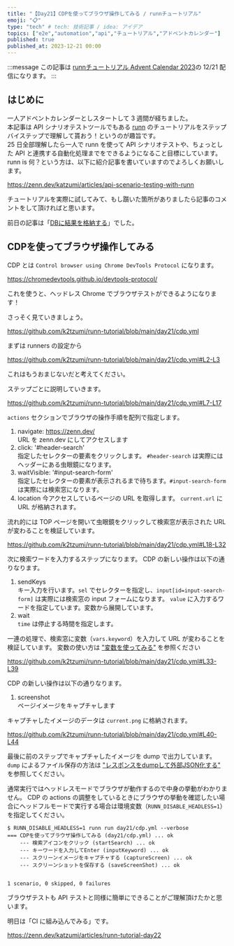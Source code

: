 ```yaml
---
title: "【Day21】CDPを使ってブラウザ操作してみる / runnチュートリアル"
emoji: "📋"
type: "tech" # tech: 技術記事 / idea: アイデア
topics: ["e2e","automation","api","チュートリアル","アドベントカレンダー"]
published: true
published_at: 2023-12-21 00:00
---
```


:::message
この記事は [runnチュートリアル Advent Calendar 2023](https://qiita.com/advent-calendar/2023/runn-tutorial)の 12/21 配信になります。
:::

## はじめに

一人アドベントカレンダーとしスタートして 3 週間が経ちました。  
本記事は API シナリオテストツールでもある [runn](https://github.com/k1LoW/runn) のチュートリアルをステップバイステップで理解して貰おう！というのが趣旨です。  
25 日全部理解したら一人で runn を使って API シナリオテストや、ちょっとした API と連携する自動化処理までをできるようになること目標にしています。  
runn is 何？という方は、以下に紹介記事を書いていますのでよろしくお願いします。

https://zenn.dev/katzumi/articles/api-scenario-testing-with-runn

チュートリアルを実際に試してみて、もし躓いた箇所がありましたら記事のコメントをして頂ければと思います。

前日の記事は「[DBに結果を格納する](https://zenn.dev/katzumi/articles/runn-tutorial-day20)」でした。

## CDPを使ってブラウザ操作してみる

CDP とは `Control browser using Chrome DevTools Protocol` になります。

https://chromedevtools.github.io/devtools-protocol/

これを使うと、ヘッドレス Chrome でブラウザテストができるようになります！

さっそく見ていきましょう。

https://github.com/k2tzumi/runn-tutorial/blob/main/day21/cdp.yml


まずは runners の設定から

https://github.com/k2tzumi/runn-tutorial/blob/main/day21/cdp.yml#L2-L3

これはもうおまじないだと考えてください。

ステップごとに説明していきます。

https://github.com/k2tzumi/runn-tutorial/blob/main/day21/cdp.yml#L7-L17

`actions` セクションでブラウザの操作手順を配列で指定します。

1. navigate: https://zenn.dev/  
URL を zenn.dev にしてアクセスします
1. click: '#header-search'  
指定したセレクターの要素をクリックします。 `#header-search` は実際にはヘッダーにある虫眼鏡になります。
1. waitVisible: '#input-search-form'  
指定したセレクターの要素が表示されるまで待ちます。`#input-search-form` は実際には検索窓になります。
1. location
今アクセスしているページの URL を取得します。
`current.url` に URL が格納されます。

流れ的には TOP ページを開いて虫眼鏡をクリックして検索窓が表示された URL が変わることを検証しています。

https://github.com/k2tzumi/runn-tutorial/blob/main/day21/cdp.yml#L18-L32

次に検索ワードを入力するステップになります。
CDP の新しい操作は以下の通りなります。

1. sendKeys  
キー入力を行います。`sel` でセレクターを指定し、`input[id=input-search-form]` は実際には検索窓の input フォームになります。
`value` に入力するワードを指定しています。変数から展開しています。
1. wait  
`time` は停止する時間を指定します。

一連の処理で、検索窓に変数（`vars.keyword`）を入力して URL が変わることを検証しています。
変数の使い方は ["変数を使ってみる"](https://zenn.dev/katzumi/articles/runn-tutorial-day05) を参照ください

https://github.com/k2tzumi/runn-tutorial/blob/main/day21/cdp.yml#L33-L39

CDP の新しい操作は以下の通りなります。

1. screenshot  
ページイメージをキャプチャします

キャプチャしたイメージのデータは `current.png` に格納されます。

https://github.com/k2tzumi/runn-tutorial/blob/main/day21/cdp.yml#L40-L44

最後に前のステップでキャプチャしたイメージを dump で出力しています。
`dump` によるファイル保存の方法は ["レスポンスをdumpして外部JSON化する"](https://zenn.dev/katzumi/articles/runn-tutorial-day17) を参照してください。

通常実行ではヘッドレスモードでブラウザが動作するので中身の挙動がわかりません。
CDP の actions の調整をしているときにブラウザの挙動を確認したい場合にヘッドフルモードで実行する場合は環境変数（`RUNN_DISABLE_HEADLESS=1`）を指定してください。

```console
$ RUNN_DISABLE_HEADLESS=1 runn run day21/cdp.yml --verbose
=== CDPを使ってブラウザ操作してみる (day21/cdp.yml) ... ok
    --- 検索アイコンをクリック (startSearch) ... ok
    --- キーワードを入力してEnter (inputKeyword) ... ok
    --- スクリーンイメージをキャプチャする (captureScreen) ... ok
    --- スクリーンショットを保存する (saveScreenShot) ... ok


1 scenario, 0 skipped, 0 failures
```

ブラウザテストも API テストと同様に簡単にできることがご理解頂けたかと思います。 


明日は「CI に組み込んでみる」です。

https://zenn.dev/katzumi/articles/runn-tutorial-day22
